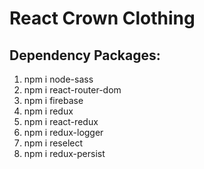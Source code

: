 # React Crown Clothing

## Dependency Packages:

1. npm i node-sass
2. npm i react-router-dom
3. npm i firebase
4. npm i redux
5. npm i react-redux
6. npm i redux-logger
7. npm i reselect
8. npm i redux-persist
